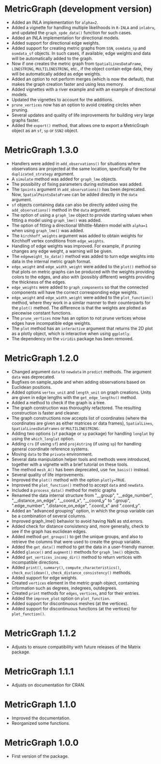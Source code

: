 # MetricGraph (development version)
* Added an INLA implementation for `alpha=2`.
* Added a vignette for handling multiple likelihoods in `R-INLA` and `inlabru`, and updated the `graph_spde_data()` function for such cases.
* Added an INLA implementation for directional models.
* Added support for directional edge weights.
* Added support for creating metric graphs from `SSN`, `osmdata_sp` and `osmdata_sf` objects. In such cases, if available, edge weights and data will be automatically added to the graph.
* Now if one creates the metric graph from `SpatialLinesDataFrame`, `LINESTRING`, `MULTILINESTRING`, etc., if the object contain edge data, they will be automatically added as edge weights.
* Added an option to not perform merges (which is now the default), that makes the graph creation faster and using less memory.
* Added vignettes with a river example and with an example of directional models.
* Updated the vignettes to account for the additions.
* `prune_vertices` now has an option to avoid creating circles when pruning.
* Several updates and quality of life improvements for building very large graphs faster.
* Added the `export()` method, that allows one to export a MetricGraph object as an `sf`, `sp` or `SSN2` object.

# MetricGraph 1.3.0
* Handlers were added in `add_observations()` for situations where observations are projected at the same location, specifically for the `duplicated_strategy` argument.
* A `simulate` method was added for `graph_lme` objects.
* The possibility of fixing parameters during estimation was added.
* The `Spoints` argument in `add_observations()` has been deprecated. Now, `SpatialPointsDataFrame` can be added directly in the `data` argument.
* `sf` objects containing data can also be directly added using the `add_observations()` method in the `data` argument.
* The option of using a `graph_lme` object to provide starting values when fitting a model using `graph_lme()` was added.
* The option of fitting a directional Whittle-Matérn model with `alpha=1` when using `graph_lme()` was added.
* The `kirchhoff_weights` argument was added to obtain weights for Kirchhoff vertex conditions from `edge_weights`.
* Handling of edge weights was improved. For example, if pruning changes any edge weight, a warning will be given.
* The `edgeweight_to_data()` method was added to turn edge weights into data in the internal metric graph format.
* `edge_weight` and `edge_width_weight` were added to the `plot()` method so that plots on metric graphs can be produced with the weights providing colors to the edges, and also with (possibly different) weights providing the thickness of the edges.
* `edge_weights` were added to `graph_components` so that the connected components will have the correct corresponding edge weights.
* `edge_weight` and `edge_width_weight` were added to the `plot_function()` method, where they work in a similar manner to their counterparts for the `plot()` method. The difference is that the weights are plotted as piecewise constant functions.
* The `prune_vertices` now has an option to not prune vertices whose edges have incompatible edge weights.
* The `plot` method has an `interactive` argument that returns the 2D plot as a plotly object, which is interactive when using `ggplotly`.
* The dependency on the `viridis` package has been removed.

# MetricGraph 1.2.0
* Changed argument `data` to `newdata` in `predict` methods. The argument `data` was deprecated.
* Bugfixes on sample_spde and when adding observations based on Euclidean positions.
* Added options `vertex_unit` and `length_unit` on graph creations. Units are given in edge lengths with the `get_edge_lengths()` method.
* Added a method to check if the graph is a tree.
* The graph construction was thoroughly refactored. The resulting construction is faster and cleaner.
* The graph constructions now accepts list of coordinates (where the coordinates are given as either matrices or data frames), `SpatialLines`, `SpatialLinesDataFrames` or `MULTILINESTRING`.
* Adding two options (`sf` package or `sp` package) for handling `longlat` by using the `which_longlat` option.
* Adding `crs` (if using `sf`) and `proj4string` (if using `sp`) for handling general coordinate reference systems.
* Moving `data` to the `private` environment.
* Several data manipulation helper tools and methods were introduced, together with a vignette with a brief tutorial on these tools.
* The method `mesh_A()` has been deprecated, use `fem_basis()` instead.
* Several quality of life improvements.
* Improved the `plot()` method with the option `plotly=TRUE`.
* Improved the `plot_function()` method to accept `data` and `newdata`.
* Included a `process_data()` method for metric graphs
* Renamed the data internal structure from "__group", "__edge_number", "__distance_on_edge", "__coord_x", "__coord_y" to ".group", ".edge_number", ".distance_on_edge", ".coord_x" and ".coord_y".
* Added an "advanced grouping" option, in which the group variable can be a combination of several columns.
* Improved graph_lme() behavior to avoid having NaN as std.errors.
* Added check for distance consistency and, more generally, check to see if the graph has euclidean edges.
* Added method `get_groups()` to get the unique groups, and also to retrieve the columns that were used to create the group variable.
* Added the `get_data()` method to get the data in a user-friendly manner.
* Added `glance()` and `augment()` methods for `graph_lme()` objects.
* Added `get_vertices_incomp_dir()` method to return vertices with incompatible directions.
* Added `print()`, `summary()`, `compute_characteristics()`, `check_euclidean()`, `check_distance_consistency()` methods.
* Added support for edge weights.
* Created `vertices` element in the metric graph object, containing information such as degrees, indegrees, outdegrees.
* Created `print` methods for `edges`, `vertices`, and for their entries.
* Added the `improve_plot` option on `plot_function`.
* Added support for discontinuous meshes (at the vertices).
* Added support for discontinuous functions (at the vertices) for `plot_function()`.

# MetricGraph 1.1.2
* Adjusts to ensure compatibility with future releases of the Matrix package.

# MetricGraph 1.1.1
* Adjusts on documentation for CRAN.

# MetricGraph 1.1.0
* Improved the documentation.
* Reorganized some functions.

# MetricGraph 1.0.0
* First version of the package.
